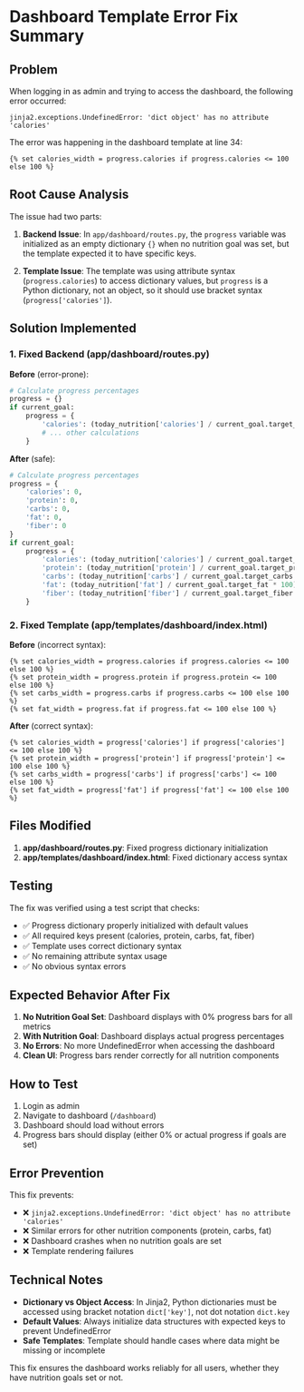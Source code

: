 # Dashboard Template Error Fix Summary

## Problem
When logging in as admin and trying to access the dashboard, the following error occurred:

```
jinja2.exceptions.UndefinedError: 'dict object' has no attribute 'calories'
```

The error was happening in the dashboard template at line 34:
```jinja2
{% set calories_width = progress.calories if progress.calories <= 100 else 100 %}
```

## Root Cause Analysis
The issue had two parts:

1. **Backend Issue**: In `app/dashboard/routes.py`, the `progress` variable was initialized as an empty dictionary `{}` when no nutrition goal was set, but the template expected it to have specific keys.

2. **Template Issue**: The template was using attribute syntax (`progress.calories`) to access dictionary values, but `progress` is a Python dictionary, not an object, so it should use bracket syntax (`progress['calories']`).

## Solution Implemented

### 1. Fixed Backend (app/dashboard/routes.py)

**Before** (error-prone):
```python
# Calculate progress percentages
progress = {}
if current_goal:
    progress = {
        'calories': (today_nutrition['calories'] / current_goal.target_calories * 100) if current_goal.target_calories else 0,
        # ... other calculations
    }
```

**After** (safe):
```python
# Calculate progress percentages
progress = {
    'calories': 0,
    'protein': 0,
    'carbs': 0,
    'fat': 0,
    'fiber': 0
}
if current_goal:
    progress = {
        'calories': (today_nutrition['calories'] / current_goal.target_calories * 100) if current_goal.target_calories else 0,
        'protein': (today_nutrition['protein'] / current_goal.target_protein * 100) if current_goal.target_protein else 0,
        'carbs': (today_nutrition['carbs'] / current_goal.target_carbs * 100) if current_goal.target_carbs else 0,
        'fat': (today_nutrition['fat'] / current_goal.target_fat * 100) if current_goal.target_fat else 0,
        'fiber': (today_nutrition['fiber'] / current_goal.target_fiber * 100) if current_goal.target_fiber else 0
    }
```

### 2. Fixed Template (app/templates/dashboard/index.html)

**Before** (incorrect syntax):
```jinja2
{% set calories_width = progress.calories if progress.calories <= 100 else 100 %}
{% set protein_width = progress.protein if progress.protein <= 100 else 100 %}
{% set carbs_width = progress.carbs if progress.carbs <= 100 else 100 %}
{% set fat_width = progress.fat if progress.fat <= 100 else 100 %}
```

**After** (correct syntax):
```jinja2
{% set calories_width = progress['calories'] if progress['calories'] <= 100 else 100 %}
{% set protein_width = progress['protein'] if progress['protein'] <= 100 else 100 %}
{% set carbs_width = progress['carbs'] if progress['carbs'] <= 100 else 100 %}
{% set fat_width = progress['fat'] if progress['fat'] <= 100 else 100 %}
```

## Files Modified

1. **app/dashboard/routes.py**: Fixed progress dictionary initialization
2. **app/templates/dashboard/index.html**: Fixed dictionary access syntax

## Testing

The fix was verified using a test script that checks:
- ✅ Progress dictionary properly initialized with default values
- ✅ All required keys present (calories, protein, carbs, fat, fiber)
- ✅ Template uses correct dictionary syntax
- ✅ No remaining attribute syntax usage
- ✅ No obvious syntax errors

## Expected Behavior After Fix

1. **No Nutrition Goal Set**: Dashboard displays with 0% progress bars for all metrics
2. **With Nutrition Goal**: Dashboard displays actual progress percentages
3. **No Errors**: No more UndefinedError when accessing the dashboard
4. **Clean UI**: Progress bars render correctly for all nutrition components

## How to Test

1. Login as admin
2. Navigate to dashboard (`/dashboard`)
3. Dashboard should load without errors
4. Progress bars should display (either 0% or actual progress if goals are set)

## Error Prevention

This fix prevents:
- ❌ `jinja2.exceptions.UndefinedError: 'dict object' has no attribute 'calories'`
- ❌ Similar errors for other nutrition components (protein, carbs, fat)
- ❌ Dashboard crashes when no nutrition goals are set
- ❌ Template rendering failures

## Technical Notes

- **Dictionary vs Object Access**: In Jinja2, Python dictionaries must be accessed using bracket notation `dict['key']`, not dot notation `dict.key`
- **Default Values**: Always initialize data structures with expected keys to prevent UndefinedError
- **Safe Templates**: Template should handle cases where data might be missing or incomplete

This fix ensures the dashboard works reliably for all users, whether they have nutrition goals set or not.
